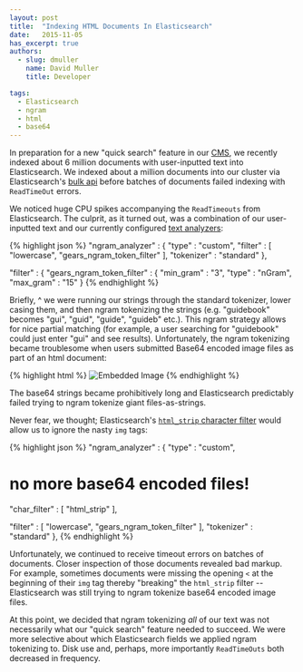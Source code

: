 ```yaml
---
layout: post
title:  "Indexing HTML Documents In Elasticsearch"
date:   2015-11-05
has_excerpt: true
authors:
  - slug: dmuller
    name: David Muller
    title: Developer

tags:
  - Elasticsearch
  - ngram
  - html
  - base64
---
```


In preparation for a new "quick search" feature in our [CMS](https://builder.guidebook.com), we recently indexed about 6 million documents with user-inputted text into Elasticsearch.  We indexed about a million documents into our cluster via Elasticsearch's [bulk api](https://www.elastic.co/guide/en/elasticsearch/reference/current/docs-bulk.html) before batches of documents failed indexing with `ReadTimeOut` errors.

We noticed huge CPU spikes accompanying the `ReadTimeouts` from Elasticsearch.  The culprit, as it turned out, was a combination of our user-inputted text and our currently configured [text analyzers](https://www.elastic.co/guide/en/elasticsearch/reference/1.4/analysis-analyzers.html):

<!--end-->

{% highlight json %}
"ngram_analyzer" : {
  "type" : "custom",
  "filter" : [ "lowercase", "gears_ngram_token_filter" ],
  "tokenizer" : "standard"
},

"filter" : {
"gears_ngram_token_filter" : {
  "min_gram" : "3",
  "type" : "nGram",
  "max_gram" : "15"
}
{% endhighlight %}


Briefly, ^ we were running our strings through the standard tokenizer, lower casing them, and then ngram tokenizing the strings (e.g. "guidebook" becomes "gui", "guid", "guide", "guideb" etc.).  This ngram strategy allows for nice partial matching (for example, a user searching for "guidebook" could just enter "gui" and see results). Unfortunately, the ngram tokenizing became troublesome when users submitted Base64 encoded image files as part of an html document:

{% highlight html %}
<img alt="Embedded Image" src="data:image/png;base64,iVBORw0KGgoAAAANSUhEUgAAADIA..." />
{% endhighlight %}

The base64 strings became prohibitively long and Elasticsearch predictably failed trying to ngram tokenize giant files-as-strings.

Never fear, we thought; Elasticsearch's [`html_strip` character filter](https://www.elastic.co/guide/en/elasticsearch/reference/1.4/analysis-htmlstrip-charfilter.html) would allow us to ignore the nasty `img` tags:

{% highlight json %}
"ngram_analyzer" : {
  "type" : "custom",

  # no more base64 encoded files!
  "char_filter" : [ "html_strip" ],

  "filter" : [ "lowercase", "gears_ngram_token_filter" ],
  "tokenizer" : "standard"
},
{% endhighlight %}

Unfortunately, we continued to receive timeout errors on batches of documents. Closer inspection of those documents revealed bad markup. For example, sometimes documents were missing the opening `<` at the beginning of their `img` tag thereby "breaking" the `html_strip` filter -- Elasticsearch was still trying to ngram tokenize base64 encoded image files.

At this point, we decided that ngram tokenizing _all_ of our text was not necessarily what our "quick search" feature needed to succeed. We were more selective about which Elasticsearch fields we applied ngram tokenizing to.  Disk use and, perhaps, more importantly `ReadTimeOuts` both decreased in frequency.
